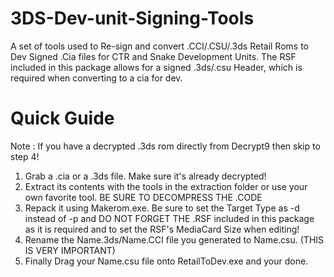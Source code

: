 # 3DS-Dev-unit-Signing-Tools
A set of tools used to Re-sign and convert .CCI/.CSU/.3ds Retail Roms to Dev Signed .Cia files for CTR and Snake Development Units. The RSF included in this package allows for a signed .3ds/.csu Header, which is required when converting to a cia for dev.

# Quick Guide
Note : If you have a decrypted .3ds rom directly from Decrypt9 then skip to step 4!

1. Grab a .cia or a .3ds file. Make sure it's already decrypted!
2. Extract its contents with the tools in the extraction folder or use your own favorite tool. BE SURE TO DECOMPRESS THE .CODE
3. Repack it using Makerom.exe. Be sure to set the Target Type as -d instead of -p and DO NOT FORGET THE .RSF included in this package as it is required and to set the RSF's MediaCard Size when editing!
4. Rename the Name.3ds/Name.CCI file you generated to Name.csu. (THIS IS VERY IMPORTANT)
5. Finally Drag your Name.csu file onto RetailToDev.exe and your done.
